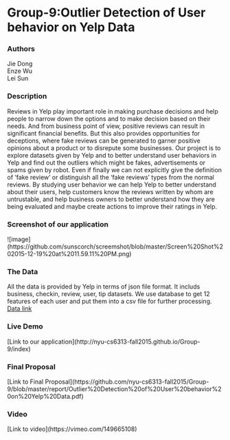 # Group-9:Outlier Detection of User behavior on Yelp Data
<h3>Authors</h3>
Jie Dong</br>
Enze Wu</br>
Lei Sun

<h3>Description</h3>

Reviews in Yelp play important role in making purchase decisions and help people to narrow down the options and to make decision based on their needs. And from business point of view, positive reviews can result in significant financial benefits. But this also provides opportunities for deceptions, where fake reviews can be generated to garner positive opinions about a product or to disrepute some businesses. Our project is to explore datasets given by Yelp and to better understand user behaviors in Yelp and find out the outliers which might be fakes, advertisements or spams given by robot. Even if finally we can not explicitly give the definition of ‘fake review’ or distinguish all the ‘fake reviews’ types from the normal reviews. By studying user behavior we can help Yelp to better understand about their users, help customers know the reviews written by whom are untrustable, and help business owners to better understand how they are being evaluated and maybe create actions to improve their ratings in Yelp.

<h3>Screenshot of our application</h3>
![image](https://github.com/sunscorch/screemshot/blob/master/Screen%20Shot%202015-12-19%20at%2011.59.11%20PM.png)
<h3>The Data</h3>

All the data is provided by Yelp in terms of json file format. It includs business, checkin, review, user, tip datasets. We use database to get 12 features of each user and put them into a csv file for further processing.</br>
[Data link](https://github.com/nyu-cs6313-fall2015/Group-9/blob/master/sample1.csv)


<h3>Live Demo</h3>
[Link to our application](http://nyu-cs6313-fall2015.github.io/Group-9/index)


<h3>Final Proposal</h3>
[Link to Final Proposal](https://github.com/nyu-cs6313-fall2015/Group-9/blob/master/report/Outlier%20Detection%20of%20User%20behavior%20on%20Yelp%20Data.pdf)

<h3>Video</h3>
[Link to video](https://vimeo.com/149665108)

